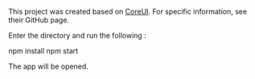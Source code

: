 This project was created based on [CoreUI](http://coreui.io/).  For specific information, see their GitHub page.

Enter the directory and run the following :

npm install
npm start

The app will be opened.